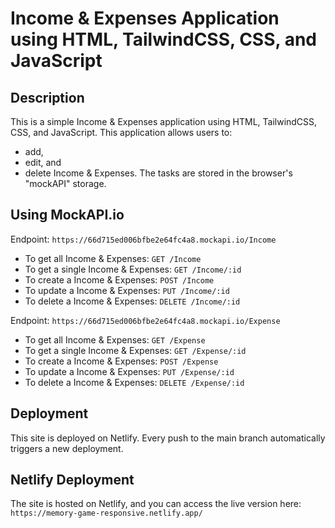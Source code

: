 # Income & Expenses Application using HTML, TailwindCSS, CSS, and JavaScript

## Description
This is a simple Income & Expenses application using HTML, TailwindCSS, CSS, and JavaScript. This application allows users to:

- add,
- edit, and
- delete Income & Expenses.
  The tasks are stored in the browser's "mockAPI" storage.

## Using MockAPI.io
Endpoint: `https://66d715ed006bfbe2e64fc4a8.mockapi.io/Income`

- To get all Income & Expenses: `GET /Income`
- To get a single Income & Expenses: `GET /Income/:id`
- To create a Income & Expenses: `POST /Income`
- To update a Income & Expenses: `PUT /Income/:id`
- To delete a Income & Expenses: `DELETE /Income/:id`

Endpoint: `https://66d715ed006bfbe2e64fc4a8.mockapi.io/Expense`

- To get all Income & Expenses: `GET /Expense`
- To get a single Income & Expenses: `GET /Expense/:id`
- To create a Income & Expenses: `POST /Expense`
- To update a Income & Expenses: `PUT /Expense/:id`
- To delete a Income & Expenses: `DELETE /Expense/:id`

## Deployment
This site is deployed on Netlify. Every push to the main branch automatically triggers a new deployment.

## Netlify Deployment
The site is hosted on Netlify, and you can access the live version here: `https://memory-game-responsive.netlify.app/`
